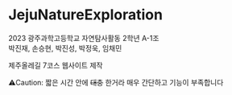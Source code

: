 # JejuNatureExploration

2023 광주과학고등학교 자연탐사활동 2학년 A-1조  
박진재, 손승현, 박진성, 박정욱, 임채민

제주올레길 7코스 웹사이트 제작

⚠️Caution: 짧은 시간 안에 ~~대충~~ 한거라 매우 간단하고 기능이 부족합니다
